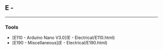 
## E - 
***

### Tools

- [E110  -  Arduino Nano V3.0](E - Electrical/E110.html)
- [E190  -  Miscellaneous](E - Electrical/E190.html)


